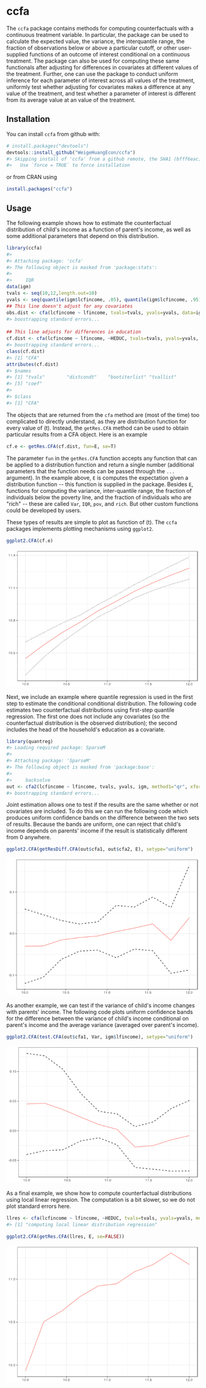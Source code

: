
<!-- README.md is generated from README.Rmd. Please edit that file -->
ccfa
====

The `ccfa` package contains methods for computing counterfactuals with a continuous treatment variable. In particular, the package can be used to calculate the expected value, the variance, the interquantile range, the fraction of observations below or above a particular cutoff, or other user-supplied functions of an outcome of interest conditional on a continuous treatment. The package can also be used for computing these same functionals after adjusting for differences in covariates at different values of the treatment. Further, one can use the package to conduct uniform inference for each parameter of interest across all values of the treatment, uniformly test whether adjusting for covariates makes a difference at any value of the treatment, and test whether a parameter of interest is different from its average value at an value of the treatment.

Installation
------------

You can install `ccfa` from github with:

``` r
# install.packages("devtools")
devtools::install_github("WeigeHuangEcon/ccfa")
#> Skipping install of 'ccfa' from a github remote, the SHA1 (bfff6eac) has not changed since last install.
#>   Use `force = TRUE` to force installation
```

or from CRAN using

``` r
install.packages("ccfa")
```

Usage
-----

The following example shows how to estimate the counterfactual distribution of child's income as a function of parent's income, as well as some additional parameters that depend on this distribution.

``` r
library(ccfa)
#> 
#> Attaching package: 'ccfa'
#> The following object is masked from 'package:stats':
#> 
#>     IQR
data(igm)
tvals <- seq(10,12,length.out=10)
yvals <- seq(quantile(igm$lcfincome, .05), quantile(igm$lcfincome, .95), length.out=50)
## This line doesn't adjust for any covariates
obs.dist <- cfa(lcfincome ~ lfincome, tvals=tvals, yvals=yvals, data=igm, iters=25)
#> boostrapping standard errors...

## This line adjusts for differences in education
cf.dist <- cfa(lcfincome ~ lfincome, ~HEDUC, tvals=tvals, yvals=yvals, data=igm, iters=25)
#> boostrapping standard errors...
class(cf.dist)
#> [1] "CFA"
attributes(cf.dist)
#> $names
#> [1] "tvals"        "distcondt"    "bootiterlist" "tvallist"    
#> [5] "coef"        
#> 
#> $class
#> [1] "CFA"
```

The objects that are returned from the `cfa` method are (most of the time) too complicated to directly understand, as they are distribution function for every value of \(t\). Instead, the `getRes.CFA` method can be used to obtain particular results from a CFA object. Here is an example

``` r
cf.e <- getRes.CFA(cf.dist, fun=E, se=T)
```

The parameter `fun` in the `getRes.CFA` function accepts any function that can be applied to a distribution function and return a single number (additional parameters that the function needs can be passed through the `...` argument). In the example above, `E` is computes the expectation given a distribution function -- this function is supplied in the package. Besides `E`, functions for computing the variance, inter-quantile range, the fraction of individuals below the poverty line, and the fraction of individuals who are "rich" -- these are called `Var`, `IQR`, `pov`, and `rich`. But other custom functions could be developed by users.

These types of results are simple to plot as function of \(t\). The `ccfa` packages implements plotting mechanisms using `ggplot2`.

``` r
ggplot2.CFA(cf.e)
```

![](man/figures/README-unnamed-chunk-4-1.png)

Next, we include an example where quantile regression is used in the first step to estimate the conditional conditional distribution. The following code estimates two counterfactual distributions using first-step quantile regression. The first one does not include any covariates (so the counterfactual distribution is the observed distribution); the second includes the head of the household's education as a covariate.

``` r
library(quantreg)
#> Loading required package: SparseM
#> 
#> Attaching package: 'SparseM'
#> The following object is masked from 'package:base':
#> 
#>     backsolve
out <- cfa2(lcfincome ~ lfincome, tvals, yvals, igm, method1="qr", xformla2=~HEDUC, method2="qr", iters=25, tau1=seq(.05,.95,.05), tau2=seq(.05,.95,.05))
#> boostrapping standard errors...
```

Joint estimation allows one to test if the results are the same whether or not covariates are included. To do this we can run the following code which produces uniform confidence bands on the difference between the two sets of results. Because the bands are uniform, one can reject that child's income depends on parents' income if the result is statistically different from 0 anywhere.

``` r
ggplot2.CFA(getResDiff.CFA(out$cfa1, out$cfa2, E), setype="uniform")
```

![](man/figures/README-plotdiff-1.png)

As another example, we can test if the variance of child's income changes with parents' income. The following code plots uniform confidence bands for the difference between the variance of child's income conditional on parent's income and the average variance (averaged over parent's income).

``` r
ggplot2.CFA(test.CFA(out$cfa1, Var, igm$lfincome), setype="uniform")
```

![](man/figures/README-plottest-1.png)

As a final example, we show how to compute counterfactual distributions using local linear regression. The computation is a bit slower, so we do not plot standard errors here.

``` r
llres <- cfa(lcfincome ~ lfincome, ~HEDUC, tvals=tvals, yvals=yvals, method="ll", se=FALSE, data=igm)
#> [1] "computing local linear distribution regression"
```

``` r
ggplot2.CFA(getRes.CFA(llres, E, se=FALSE))
```

![](man/figures/README-plotll-1.png)
